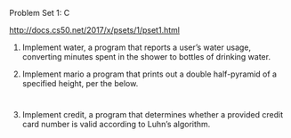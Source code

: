Problem Set 1: C

http://docs.cs50.net/2017/x/psets/1/pset1.html

1. Implement water, a program that reports a user’s water usage, converting minutes spent in the shower to bottles of drinking water.

2. Implement mario a program that prints out a double half-pyramid of a specified height, per the below.

   #  #
  ##  ##
 ###  ###
####  ####

3. Implement credit, a program that determines whether a provided credit card number is valid according to Luhn’s algorithm.